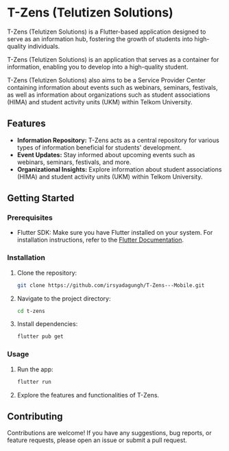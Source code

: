 
# T-Zens (Telutizen Solutions)

T-Zens (Telutizen Solutions) is a Flutter-based application designed to serve as an information hub, fostering the growth of students into high-quality individuals.

T-Zens (Telutizen Solutions) is an application that serves as a container for information, enabling you to develop into a high-quality student.

T-Zens (Telutizen Solutions) also aims to be a Service Provider Center containing information about events such as webinars, seminars, festivals, as well as information about organizations such as student associations (HIMA) and student activity units (UKM) within Telkom University.

## Features

- **Information Repository:** T-Zens acts as a central repository for various types of information beneficial for students' development.
- **Event Updates:** Stay informed about upcoming events such as webinars, seminars, festivals, and more.
- **Organizational Insights:** Explore information about student associations (HIMA) and student activity units (UKM) within Telkom University.

## Getting Started

### Prerequisites

- Flutter SDK: Make sure you have Flutter installed on your system. For installation instructions, refer to the [Flutter Documentation](https://flutter.dev/docs/get-started/install).

### Installation

1. Clone the repository:

   ```bash
   git clone https://github.com/irsyadagungh/T-Zens---Mobile.git
   ```

2. Navigate to the project directory:

   ```bash
   cd t-zens
   ```

3. Install dependencies:

   ```bash
   flutter pub get
   ```

### Usage

1. Run the app:

   ```bash
   flutter run
   ```

2. Explore the features and functionalities of T-Zens.

## Contributing

Contributions are welcome! If you have any suggestions, bug reports, or feature requests, please open an issue or submit a pull request.

<!-- ## License

This project is licensed under the [MIT License](LICENSE).
``` -->


